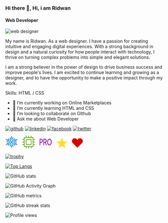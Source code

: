 ### Hi there 👋, Hi, i am Ridwan
#### Web Developer
![web designer](https://scontent.fcgp3-1.fna.fbcdn.net/v/t39.30808-6/307031584_3310575979167320_4896639544826503016_n.jpg?stp=dst-jpg_s960x960&_nc_cat=100&ccb=1-7&_nc_sid=e3f864&_nc_eui2=AeFAg8XiCLZgVkB80EuEJN8sVuID5zXmcrRW4gPnNeZytE1qio-ioeuyvUyleZdTpYRJSwy_YmVtJuX4PoaR2Dmk&_nc_ohc=u70B4mp1dtkAX_CFHUN&_nc_ht=scontent.fcgp3-1.fna&oh=00_AfCvxd2Iafk6k6t9cCc2tB7XTaB3kzplsSGDal0jH4yAig&oe=63D0F8BD)

My name is Ridwan. As a web designer. I have a passion for creating intuitive and engaging digital experiences. With a strong background in design and a natural curiosity for how people interact with technology, I thrive on turning complex problems into simple and elegant solutions.

I am a strong believer in the power of design to drive business success and improve people's lives. I am excited to continue learning and growing as a designer, and to have the opportunity to make a positive impact through my work.



Skills: HTML / CSS

- 🔭 I’m currently working on Online Marketplaces 
- 🌱 I’m currently learning HTML and CSS 
- 👯 I’m looking to collaborate on GIthub 
- 💬 Ask me about Web Developer 


[<img src='https://cdn.jsdelivr.net/npm/simple-icons@3.0.1/icons/github.svg' alt='github' height='40'>](https://github.com/https://github.com/mdridwanh2)  [<img src='https://cdn.jsdelivr.net/npm/simple-icons@3.0.1/icons/linkedin.svg' alt='linkedin' height='40'>](https://www.linkedin.com/in/https://www.linkedin.com/in/mdridwanh20//)  [<img src='https://cdn.jsdelivr.net/npm/simple-icons@3.0.1/icons/facebook.svg' alt='facebook' height='40'>](https://www.facebook.com/https://www.facebook.com/ridwanulhoque231/)  [<img src='https://cdn.jsdelivr.net/npm/simple-icons@3.0.1/icons/twitter.svg' alt='twitter' height='40'>](https://twitter.com/https://twitter.com/mdridwanh20)  

<a href='https://archiveprogram.github.com/'><img src='https://raw.githubusercontent.com/acervenky/animated-github-badges/master/assets/acbadge.gif' width='40' height='40'></a> <a href='https://docs.github.com/en/developers'><img src='https://raw.githubusercontent.com/acervenky/animated-github-badges/master/assets/devbadge.gif' width='40' height='40'></a> <a href='https://github.com/pricing'><img src='https://raw.githubusercontent.com/acervenky/animated-github-badges/master/assets/pro.gif' width='40' height='40'></a> <a href='https://stars.github.com/'><img src='https://raw.githubusercontent.com/acervenky/animated-github-badges/master/assets/starbadge.gif' width='35' height='35'></a> <a href='https://docs.github.com/en/github/supporting-the-open-source-community-with-github-sponsors'><img src='https://raw.githubusercontent.com/acervenky/animated-github-badges/master/assets/sponsorbadge.gif' width='35' height='35'></a> 

[![trophy](https://github-profile-trophy.vercel.app/?username=https://github.com/mdridwanh2)](https://github.com/ryo-ma/github-profile-trophy)

[![Top Langs](https://github-readme-stats.vercel.app/api/top-langs/?username=https://github.com/mdridwanh2)](https://github.com/anuraghazra/github-readme-stats)

![GitHub stats](https://github-readme-stats.vercel.app/api?username=https://github.com/mdridwanh2&show_icons=true)  

![GitHub Activity Graph](https://activity-graph.herokuapp.com/graph?username=https://github.com/mdridwanh2)  

![GitHub metrics](https://metrics.lecoq.io/https://github.com/mdridwanh2)  

![GitHub streak stats](https://streak-stats.demolab.com/?user=https://github.com/mdridwanh2)  

![Profile views](https://gpvc.arturio.dev/https://github.com/mdridwanh2)  
